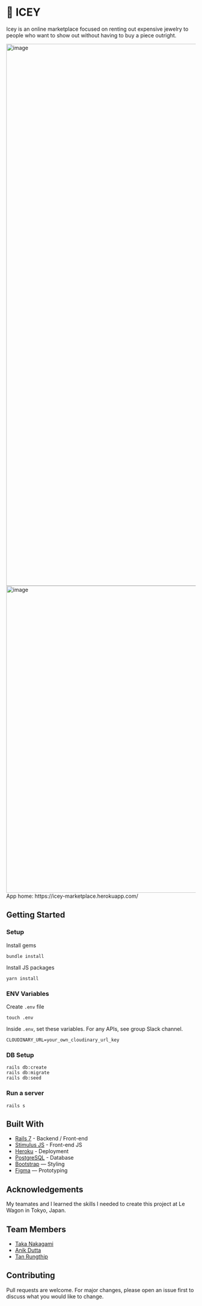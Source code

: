 # 🥶 ICEY

Icey is an online marketplace focused on renting out expensive jewelry to people who want to show out without having to buy a piece outright.

<img width="1440" alt="image" src="https://user-images.githubusercontent.com/121933082/224597809-c991ce5b-6fd1-41cd-8ff6-31f5200c0b2d.png">
<img width="816" alt="image" src="https://user-images.githubusercontent.com/121933082/224597911-d726251c-4e31-4fbe-a4b4-6c6e90c55d21.png">


<br>
App home: https://icey-marketplace.herokuapp.com/
   

## Getting Started
### Setup

Install gems
```
bundle install
```
Install JS packages
```
yarn install
```

### ENV Variables
Create `.env` file
```
touch .env
```
Inside `.env`, set these variables. For any APIs, see group Slack channel.
```
CLOUDINARY_URL=your_own_cloudinary_url_key
```

### DB Setup
```
rails db:create
rails db:migrate
rails db:seed
```

### Run a server
```
rails s
```

## Built With
- [Rails 7](https://guides.rubyonrails.org/) - Backend / Front-end
- [Stimulus JS](https://stimulus.hotwired.dev/) - Front-end JS
- [Heroku](https://heroku.com/) - Deployment
- [PostgreSQL](https://www.postgresql.org/) - Database
- [Bootstrap](https://getbootstrap.com/) — Styling
- [Figma](https://www.figma.com) — Prototyping

## Acknowledgements
My teamates and I learned the skills I needed to create this project at Le Wagon in Tokyo, Japan.

## Team Members
- [Taka Nakagami](https://www.linkedin.com/in/takaaki-nakagami-a5866154/)
- [Anik Dutta](https://www.linkedin.com/in/anikdutta/)
- [Tan Rungthip](https://www.linkedin.com/in/rungthip-c-24937b230/)

## Contributing
Pull requests are welcome. For major changes, please open an issue first to discuss what you would like to change.
